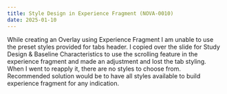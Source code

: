 ```yaml
---
title: Style Design in Experience Fragment (NOVA-0010)
date: 2025-01-10
---
```


While creating an Overlay using Experience Fragment I am unable to use the preset styles provided for tabs header. I copied over the slide for Study Design & Baseline Characteristics to use the scrolling feature in the experience fragment and made an adjustment and lost the tab styling. When I went to reapply it, there are no styles to choose from. Recommended solution would be to have all styles available to build experience fragment for any indication.
